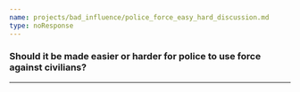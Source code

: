 ```yaml
---
name: projects/bad_influence/police_force_easy_hard_discussion.md
type: noResponse
---
```


### Should it be made easier or harder for police to use force against civilians?

---
